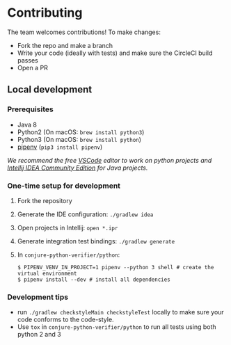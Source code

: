 # Contributing

The team welcomes contributions! To make changes:

- Fork the repo and make a branch
- Write your code (ideally with tests) and make sure the CircleCI build passes
- Open a PR

## Local development

### Prerequisites

- Java 8
- Python2 (On macOS: `brew install python3`)
- Python3 (On macOS: `brew install python`)
- [pipenv](https://github.com/pypa/pipenv) (`pip3 install pipenv`)


_We recommend the free [VSCode](https://code.visualstudio.com/) editor to work on python projects
and [Intellij IDEA Community Edition](https://www.jetbrains.com/idea/) for Java projects._

### One-time setup for development

1. Fork the repository
1. Generate the IDE configuration: `./gradlew idea`
1. Open projects in Intellij: `open *.ipr`
1. Generate integration test bindings: `./gradlew generate`
1. In `conjure-python-verifier/python`:

    ```shell
    $ PIPENV_VENV_IN_PROJECT=1 pipenv --python 3 shell # create the virtual environment
    $ pipenv install --dev # install all dependencies
    ```

### Development tips

- run `./gradlew checkstyleMain checkstyleTest` locally to make sure your code conforms to the code-style.
- Use `tox` in `conjure-python-verifier/python` to run all tests using both python 2 and 3

